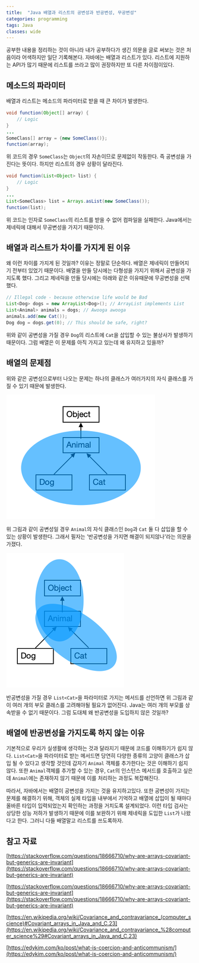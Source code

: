 ```yaml
---
title:  "Java 배열과 리스트의 공변성과 반공변성, 무공변성"
categories: programming
tags: Java
classes: wide
---
```


공부한 내용을 정리하는 것이 아니라 내가 공부하다가 생긴 의문을 글로 써보는 것은 처음이라 어색하지만 일단 기록해본다. 자바에는 배열과 리스트가 있다. 리스트에 지원하는 API가 많기 때문에 리스트를 쓰라고 많이 권장하지만 또 다른 차이점이있다.

## 메소드의 파라미터

배열과 리스트는 메소드의 파라미터로 받을 때 큰 차이가 발생한다.

```java
void function(Object[] array) {
	// Logic
}
...
SomeClass[] array = {new SomeClass()};
function(array);
```

위 코드의 경우 `SomeClass`는 `Object`의 자손이므로 문제없이 작동한다. 즉 공변성을 가진다는 뜻이다. 하지만 리스트의 경우 상황이 달라진다.

```java
void function(List<Object> list) {
	// Logic
}
...
List<SomeClass> list = Arrays.asList(new SomeClass());
function(list);
```

위 코드는 인자로 `SomeClass`의 리스트를 받을 수 없어 컴파일을 실패한다. Java에서는 제네릭에 대해서 무공변성을 가지기 때문이다.

## 배열과 리스트가 차이를 가지게 된 이유

왜 이런 차이를 가지게 된 것일까? 이유는 정말로 단순하다. 배열은 제네릭이 만들어지기 전부터 있었기 때문이다. 배열을 만들 당시에는 다형성을 가지기 위해서 공변성을 가지도록 했다. 그리고 제네릭을 만들 당시에는 아래와 같은 이유때문에 무공변성을 선택했다.

```java
// Illegal code - because otherwise life would be Bad
List<Dog> dogs = new ArrayList<Dog>(); // ArrayList implements List
List<Animal> animals = dogs; // Awooga awooga
animals.add(new Cat());
Dog dog = dogs.get(0); // This should be safe, right?
```

위와 같이 공변성을 가질 경우 `Dog`의 리스트에 `Cat`을 삽입할 수 있는 불상사가 발생하기 때문이다. 그럼 배열은 이 문제를 아직 가지고 있는데 왜 유지하고 있을까?

## 배열의 문제점

위와 같은 공변성으로부터 나오는 문제는 하나의 클래스가 여러가지의 자식 클래스를 가질 수 있기 때문에 발생한다.

![Java-covariance](assets/images/Java-covariance.png)

위 그림과 같이 공변성일 경우 `Animal`의 자식 클래스인 `Dog`과 `Cat` 둘 다 삽입을 할 수 있는 상황이 발생한다. 그래서 필자는 '반공변성을 가지면 해결이 되지않나'라는 의문을 가졌다.

![Java-contravariance](assets/images/Java-contravariance.png)

반공변성을 가질 경우 `List<Cat>`을 파라미터로 가지는 메서드를 선언하면 위 그림과 같이 여러 개의 부모 클래스를 고려해야될 필요가 없어진다. Java는 여러 개의 부모를 상속받을 수 없기 때문이다. 그럼 도대체 왜 반공변성을 도입하지 않은 것일까?

## 배열에 반공변성을 가지도록 하지 않는 이유

기본적으로 우리가 실생활에 생각하는 것과 달라지기 때문에 코드를 이해하기가 쉽지 않다. `List<Cat>`을 파라미터로 받는 메서드면 당연히 다양한 종류의 고양이 클래스가 삽입 될 수 있다고 생각할 것인데 갑자기 `Animal` 객체를 추가한다는 것은 이해하기 쉽지 않다. 또한 `Animal`객체를 추가할 수 있는 경우, `Cat`의 인스턴스 메서드를 호출하고 싶은데 `Animal`에는 존재하지 않기 때문에 이를 처리하는 과정도 복잡해진다.

따라서, 자바에서는 배열이 공변성을 가지는 것을 유지하고있다. 또한 공변성이 가지는 문제를 해결하기 위해, 객체의 실제 타입을 내부에서 기억하고 배열에 삽입이 될 때마다 올바른 타입이 입력되었는지 확인하는 과정을 거치도록 설계되었다. 이런 타입 검사는 상당한 성능 저하가 발생하기 때문에 이를 보완하기 위해 제네릭을 도입한 `List`가 나왔다고 한다. 그러니 다들 배열말고 리스트를 쓰도록하자.

## 참고 자료

[https://stackoverflow.com/questions/18666710/why-are-arrays-covariant-but-generics-are-invariant](https://stackoverflow.com/questions/18666710/why-are-arrays-covariant-but-generics-are-invariant)

[https://stackoverflow.com/questions/18666710/why-are-arrays-covariant-but-generics-are-invariant](https://stackoverflow.com/questions/18666710/why-are-arrays-covariant-but-generics-are-invariant)

[https://en.wikipedia.org/wiki/Covariance_and_contravariance_(computer_science)#Covariant_arrays_in_Java_and_C.23](https://en.wikipedia.org/wiki/Covariance_and_contravariance_%28computer_science%29#Covariant_arrays_in_Java_and_C.23)

[https://edykim.com/ko/post/what-is-coercion-and-anticommunism/](https://edykim.com/ko/post/what-is-coercion-and-anticommunism/)